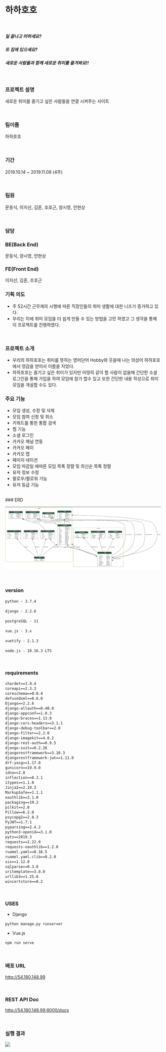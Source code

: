 # 하하호호

<br/>

##### 일 끝나고 머하세요?

##### 또 집에 있으세요?

##### 새로운 사람들과 함께 새로운 취미를 즐겨봐요!!

<br/>



### 프로젝트 설명

새로운 취미를 즐기고 싶은 사람들을 연결 시켜주는 사이트

<br/>



### 팀이름

하하호호

<br/>

### 기간

2019.10.14 ~ 2019.11.08 (4주)

<br/>

### 팀원

문동식, 이지선, 김훈, 조호근, 양시영, 안현상

<br/>



### 담당

### BE(Back End)

문동식, 양시영, 안현상

### FE(Front End)  

이지선, 김훈, 조호근



### 기획 의도

- 주 52시간 근무제의 시행에 따른 직장인들의 취미 생활에 대한 니즈가 증가하고 있다.
- 우리는 이에 취미 모임을 더 쉽게 만들 수 있는 방법을 고민 하였고 그 생각을 통해 이 프로젝트를 진행하였다.


<br/>

### 프로젝트 소개

- 우리의 하하호호는 취미를 뜻하는 영어단어 Hobby와 웃을때 나는 의성어 하하호호에서 영감을 얻어서 이름을 지었다.
- 하하호호는 즐기고 싶은 취미가 있지만 마땅히 같이 할 사람이 없을때 간단한 소셜 로그인을 통해 가입을 하여 모임에 참가 할수 있고 또한 간단한 내용 작성으로 취미 모임을 개설할 수도 있다.


### 주요 기능
- 모임 생성, 수정 및 삭제
- 모임 참여 신청 및 취소
- 키워드를 통한 통합 검색
- 찜 기능
- 소셜 로그인
- 카카오 채널 연동
- 카카오 페이
- 카카오 맵
- 페이지 네이션
- 모임 마감일 에따른 모임 목록 정렬 및 최신순 목록 정렬
- 유저 정보 수정
- 팔로우/팔로워 기능
- 유저 등급 기능 



<br/>
### ERD

![erd](/hobby_back/my_project_visualized.png)

<br/>



### version

```
python - 3.7.4

django - 2.2.6

postgreSQL - 11

vue.js - 3.x

vuetify - 2.1.3

node.js - 10.16.3 LTS
```

<br/>



### requirements

```
chardet==3.0.4
coreapi==2.3.3
coreschema==0.0.4
defusedxml==0.6.0
Django==2.2.6
django-allauth==0.40.0
django-appconf==1.0.3
django-braces==1.13.0
django-cors-headers==3.1.1
django-debug-toolbar==2.0
django-filter==2.2.0
django-imagekit==4.0.2
django-rest-auth==0.9.5
django-suit==0.2.26
djangorestframework==3.10.3
djangorestframework-jwt==1.11.0
drf-yasg==1.17.0
gunicorn==19.9.0
idna==2.8
inflection==0.3.1
itypes==1.1.0
Jinja2==2.10.3
MarkupSafe==1.1.1
oauthlib==3.1.0
packaging==19.2
pilkit==2.0
Pillow==6.2.0
psycopg2==2.8.3
PyJWT==1.7.1
pyparsing==2.4.2
python3-openid==3.1.0
pytz==2019.3
requests==2.22.0
requests-oauthlib==1.2.0
ruamel.yaml==0.16.5
ruamel.yaml.clib==0.2.0
six==1.12.0
sqlparse==0.3.0
uritemplate==3.0.0
urllib3==1.25.6
wincertstore==0.2
```

<br/>



### USES

- Django

```
python manage.py runserver
```

- Vue.js

```
npm run serve
```

<br/>



### 배포 URL

http://54.180.148.99

<br>



### REST API Doc

http://54.180.148.99:8000/docs

<br/>



### 실행 결과

![](./img/hobby.gif)





<br/>

